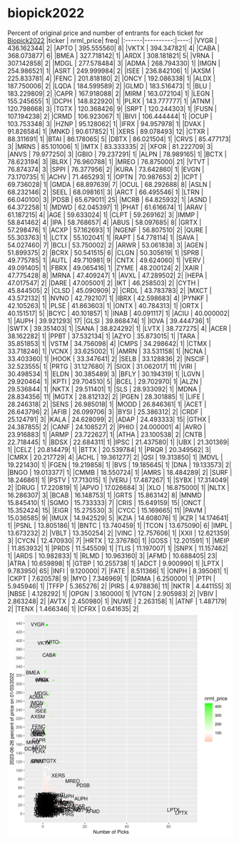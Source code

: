 # biopick2022
Percent of original price and number of entrants for each ticket for [Biopick2022](https://twitter.com/hashtag/Biopick2022)
|ticker | nrml_price| freq|
|:------|----------:|----:|
|VYGR   | 436.162344|    2|
|APTO   | 395.555560|    8|
|VKTX   | 394.347821|    4|
|CABA   | 368.073877|    6|
|BMEA   | 327.718142|    1|
|ARDX   | 308.181821|    5|
|VRNA   | 307.142858|    2|
|MDGL   | 277.578484|    3|
|ADMA   | 268.794330|    1|
|IMGN   | 254.986521|    1|
|ASRT   | 249.999984|    2|
|ISEE   | 236.842106|    1|
|AXSM   | 225.833781|    4|
|FENC   | 201.818180|    2|
|ONCY   | 192.086338|    1|
|ALDX   | 187.750006|    2|
|LQDA   | 184.599589|    2|
|GLMD   | 183.516473|    1|
|BLU    | 183.229809|    2|
|CAPR   | 167.918088|    2|
|MIRM   | 163.072104|    1|
|LEGN   | 155.245655|    1|
|DCPH   | 148.822920|    1|
|PLRX   | 143.777777|    1|
|ATNM   | 120.798668|    3|
|TGTX   | 120.368426|    9|
|SRPT   | 120.244303|    1|
|FUSN   | 107.194238|    2|
|CRMD   | 106.923067|    1|
|BIVI   | 106.444444|    1|
|OCUP   | 103.753348|    3|
|HZNP   |  95.128062|    1|
|IFRX   |  94.957978|    1|
|DVAX   |  91.826584|    1|
|MNKD   |  90.617852|    1|
|XERS   |  89.078493|   12|
|CTXR   |  88.311691|    1|
|BTAI   |  86.178065|    5|
|DBTX   |  86.021504|    1|
|CRVS   |  85.477173|    3|
|MRNS   |  85.101006|    1|
|IMTX   |  83.333335|    2|
|XFOR   |  81.222709|    3|
|ANVS   |  79.977250|    3|
|GBIO   |  79.237291|    1|
|ALPN   |  78.989165|    1|
|BCTX   |  78.623194|    3|
|BLRX   |  76.960788|    1|
|MREO   |  76.875000|   21|
|VTVT   |  76.874374|    3|
|SPPI   |  76.377956|    2|
|KURA   |  73.642860|    1|
|EVGN   |  73.170735|    1|
|ACHV   |  71.465293|    1|
|OPTN   |  70.987653|    2|
|ICPT   |  69.736028|    1|
|GMDA   |  68.897639|    7|
|OCUL   |  68.292688|    8|
|ASLN   |  68.232146|    2|
|SEEL   |  68.098161|    3|
|ARCT   |  66.495546|    1|
|LTRN   |  66.040100|    3|
|PDSB   |  65.679011|   25|
|MCRB   |  64.825932|    1|
|ASND   |  64.372258|    1|
|MDWD   |  62.045397|    1|
|PHAT   |  61.616674|    1|
|ARAV   |  61.187215|    4|
|AGE    |  59.633024|    1|
|CLPT   |  59.269162|    3|
|IMMP   |  58.841462|    4|
|IPA    |  58.768657|    4|
|ABUS   |  58.097685|    8|
|GRTX   |  57.298476|    1|
|ACXP   |  57.162693|    1|
|NGENF  |  56.807510|    2|
|QURE   |  55.303763|    1|
|LCTX   |  55.102041|    1|
|RAPT   |  54.778114|    1|
|SAVA   |  54.027460|    7|
|BCLI   |  53.750002|    2|
|ARWR   |  53.061838|    3|
|AGEN   |  51.899375|    2|
|BCRX   |  50.541515|    6|
|CLGN   |  50.305619|    1|
|SPRB   |  49.775785|    1|
|AUTL   |  49.710981|    9|
|CNTX   |  49.624060|    1|
|VERV   |  49.091405|    1|
|FBRX   |  49.065416|    1|
|ZYME   |  48.200124|    2|
|XAIR   |  47.775428|    8|
|MRNA   |  47.409247|    1|
|AVXL   |  47.289502|    2|
|HEPA   |  47.017547|    2|
|DARE   |  47.005001|    2|
|IKT    |  46.258503|    2|
|CYTH   |  45.844505|    2|
|CLSD   |  45.090909|    2|
|CRDL   |  43.783783|    2|
|MXCT   |  43.572132|    1|
|NVNO   |  42.792107|    1|
|IBRX   |  42.598683|    4|
|PYNKF  |  42.105263|    1|
|PLSE   |  41.863603|    1|
|ONTX   |  40.784313|    1|
|ORTX   |  40.151517|    5|
|BCYC   |  40.101857|    1|
|INAB   |  40.091117|    1|
|ACIU   |  40.000002|    1|
|AUPH   |  39.921293|   17|
|GLSI   |  39.868474|    1|
|IOVA   |  39.444736|    1|
|SWTX   |  39.351403|    1|
|SANA   |  38.824292|    1|
|LVTX   |  38.727275|    4|
|ACER   |  38.162282|    1|
|PPBT   |  37.532134|    1|
|AZYO   |  35.873015|    1|
|TARA   |  35.851853|    1|
|VSTM   |  34.756098|    4|
|CMPS   |  34.298642|    1|
|CTMX   |  33.718246|    1|
|VCNX   |  33.625002|    1|
|AMRN   |  33.531158|    1|
|NCNA   |  33.403360|    1|
|HOOK   |  33.347641|    2|
|SELB   |  33.128836|    2|
|NSCIF  |  32.523555|    1|
|PRTG   |  31.127680|    7|
|SIOX   |  31.062017|   11|
|VIRI   |  30.498534|    1|
|ELDN   |  30.385489|    3|
|BFLY   |  30.194319|    1|
|LGVN   |  29.920464|    1|
|KPTI   |  29.704510|    5|
|BCEL   |  29.702970|    1|
|ALZN   |  29.536844|    1|
|NKTX   |  29.511401|    1|
|SLS    |  28.933092|    1|
|MDNA   |  28.834356|   11|
|MGTX   |  28.812132|    2|
|PGEN   |  28.301885|    1|
|LIFE   |  28.246318|    2|
|SENS   |  26.985018|    1|
|MODD   |  26.846361|    1|
|ACET   |  26.643796|    2|
|AFIB   |  26.099706|    3|
|BYSI   |  25.386312|    2|
|CRDF   |  25.124791|    3|
|KALA   |  24.628099|    2|
|ADAP   |  24.493333|   15|
|GTHX   |  24.387855|    2|
|CANF   |  24.108527|    2|
|PHIO   |  24.000001|    4|
|AVRO   |  23.916883|    1|
|ARMP   |  23.722627|    1|
|ATHA   |  23.100538|    2|
|CNTB   |  22.718445|    1|
|BDSX   |  22.684311|    1|
|IPSC   |  21.437580|    1|
|UBX    |  21.301369|    1|
|CELZ   |  20.814479|    1|
|BTTX   |  20.539784|    1|
|PRQR   |  20.349562|    3|
|CMRX   |  20.217729|    4|
|ACHL   |  19.361277|    2|
|QSI    |  19.313850|    1|
|MDVL   |  19.221430|    1|
|FGEN   |  19.219858|    1|
|BVS    |  19.185645|    1|
|DNA    |  19.133573|    2|
|BNGO   |  19.013377|    1|
|CMMB   |  18.550724|    1|
|AMRS   |  18.484289|    2|
|SURF   |  18.246861|    1|
|PSTV   |  17.713015|    1|
|VERU   |  17.487267|    1|
|SYBX   |  17.314049|    2|
|DRUG   |  17.220819|    1|
|APVO   |  17.026684|    3|
|XLO    |  16.875000|    1|
|NLTX   |  16.286307|    3|
|BCAB   |  16.148753|    1|
|GRTS   |  15.863142|    8|
|MNMD   |  15.845410|    1|
|SGMO   |  15.733333|    7|
|CRIS   |  15.649159|   15|
|ONCT   |  15.352424|   15|
|EIGR   |  15.275530|    3|
|CYCC   |  15.169665|   11|
|PAVM   |  15.036585|    9|
|IMUX   |  14.942529|    5|
|KZIA   |  14.608076|    1|
|KZR    |  14.174641|    1|
|PSNL   |  13.805186|    1|
|BNTC   |  13.740459|    1|
|TCON   |  13.675090|    6|
|IMPL   |  13.673232|    2|
|VBLT   |  13.350254|    2|
|VINC   |  12.757606|    1|
|XXII   |  12.621359|    3|
|CYCN   |  12.470930|    7|
|HRTX   |  12.376780|    1|
|GOSS   |  12.201591|    1|
|MEIP   |  11.853932|    1|
|PRDS   |  11.545509|    1|
|TLIS   |  11.197007|    1|
|SNPX   |  11.157462|    1|
|ARDS   |  10.982833|    1|
|RLMD   |  10.963160|    3|
|AFMD   |  10.688405|   23|
|ATRA   |  10.659898|    1|
|GTBP   |  10.255738|    1|
|ADCT   |   9.900990|    1|
|LPTX   |   9.783950|   65|
|INFI   |   9.120000|    7|
|FATE   |   8.511366|    1|
|ONPH   |   8.395061|    1|
|CKPT   |   7.620578|    9|
|MYO    |   7.346969|    1|
|DRMA   |   6.250000|    1|
|PTPI   |   5.945946|    1|
|TFFP   |   5.365276|    2|
|PIRS   |   4.978836|   11|
|NKTR   |   4.441155|    3|
|NBSE   |   4.128292|    1|
|OPGN   |   3.160000|    1|
|VTGN   |   2.905983|    2|
|VBIV   |   2.863248|    2|
|AVTX   |   2.450980|    1|
|NUWE   |   2.263158|    1|
|ATNF   |   1.487179|    2|
|TENX   |   1.466346|    1|
|CFRX   |   0.641635|    2|
![retvspicks](biopicks.png?raw=true)
